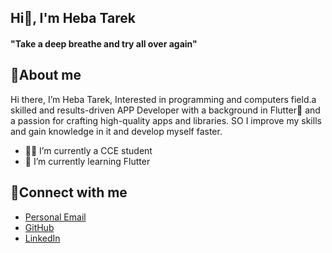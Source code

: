 ## Hi👋, I'm Heba Tarek
#### "Take a deep breathe and try all over again" ####



## 🌠About me
Hi there, I’m Heba Tarek, Interested in programming and computers field.a skilled and results-driven APP Developer with a background in Flutter📱 and a passion for crafting high-quality apps and libraries. SO I improve my skills and gain knowledge in it and develop myself faster.

- 👨‍💻 I’m currently a CCE student 
- 🌱 I’m currently learning Flutter


  
## 📩Connect with me
- [Personal Email](hebatarekg@gmail.com)
- [GitHub](https://github.com/he123ba123)
- [LinkedIn](www.linkedin.com/in/heba-tarek-cce)
